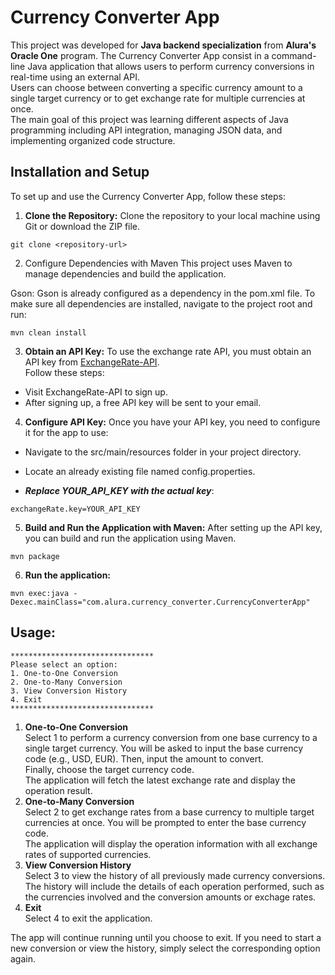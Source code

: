 
# Currency Converter App

This project was developed for **Java backend specialization** from **Alura's Oracle One** program.
The Currency Converter App consist in a command-line Java application that allows users to perform currency conversions in real-time using an external API.   
Users can choose between converting a specific currency amount to a single target currency or to get exchange rate for multiple currencies at once.  
The main goal of this project was learning different aspects of Java programming including API integration, managing JSON data, and implementing organized code structure.

## Installation and Setup
To set up and use the Currency Converter App, follow these steps:

1. **Clone the Repository:**
Clone the repository to your local machine using Git or download the ZIP file.
```console
git clone <repository-url>
```
2. Configure Dependencies with Maven
This project uses Maven to manage dependencies and build the application.

Gson: Gson is already configured as a dependency in the pom.xml file.
To make sure all dependencies are installed, navigate to the project root and run:

```console
mvn clean install
```

3. **Obtain an API Key:**
To use the exchange rate API, you must obtain an API key from [ExchangeRate-API](https://app.exchangerate-api.com/sign-up).  
Follow these steps:
- Visit ExchangeRate-API to sign up.
- After signing up, a free API key will be sent to your email.
4. **Configure API Key:**
Once you have your API key, you need to configure it for the app to use:

- Navigate to the src/main/resources folder in your project directory.

- Locate an already existing file named config.properties.

- ***Replace YOUR_API_KEY with the actual key***:
```
exchangeRate.key=YOUR_API_KEY
```
5. **Build and Run the Application with Maven:**
After setting up the API key, you can build and run the application using Maven.
```
mvn package

```
6. **Run the application:**
```
mvn exec:java -Dexec.mainClass="com.alura.currency_converter.CurrencyConverterApp"

```

## Usage:
```
********************************
Please select an option:
1. One-to-One Conversion
2. One-to-Many Conversion
3. View Conversion History
4. Exit
********************************
```
   
1. **One-to-One Conversion**  
Select 1 to perform a currency conversion from one base currency to a single target currency.
You will be asked to input the base currency code (e.g., USD, EUR).
Then, input the amount to convert.   
Finally, choose the target currency code.   
The application will fetch the latest exchange rate and display the operation result.   
2. **One-to-Many Conversion**  
Select 2 to get exchange rates from a base currency to multiple target currencies at once.
You will be prompted to enter the base currency code.   
The application will display the operation information with all exchange rates of supported currencies.   
3. **View Conversion History**  
Select 3 to view the history of all previously made currency conversions.
The history will include the details of each operation performed, such as the currencies involved and the conversion amounts or exchage rates.   
4. **Exit**  
Select 4 to exit the application.

The app will continue running until you choose to exit. If you need to start a new conversion or view the history, simply select the corresponding option again.
